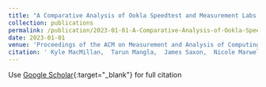 ```yaml
---
title: "A Comparative Analysis of Ookla Speedtest and Measurement Labs Network Diagnostic Test (NDT7)"
collection: publications
permalink: /publication/2023-01-01-A-Comparative-Analysis-of-Ookla-Speedtest-and-Measurement-Labs-Network-Diagnostic-Test-NDT7
date: 2023-01-01
venue: 'Proceedings of the ACM on Measurement and Analysis of Computing Systems'
citation: ' Kyle MacMillan,  Tarun Mangla,  James Saxon,  Nicole Marwell,  Nick Feamster, &quot;A Comparative Analysis of Ookla Speedtest and Measurement Labs Network Diagnostic Test (NDT7).&quot; Proceedings of the ACM on Measurement and Analysis of Computing Systems, 2023.'
---
```

Use [Google Scholar](https://scholar.google.com/scholar?q=A+Comparative+Analysis+of+Ookla+Speedtest+and+Measurement+Labs+Network+Diagnostic+Test+(NDT7)){:target="_blank"} for full citation